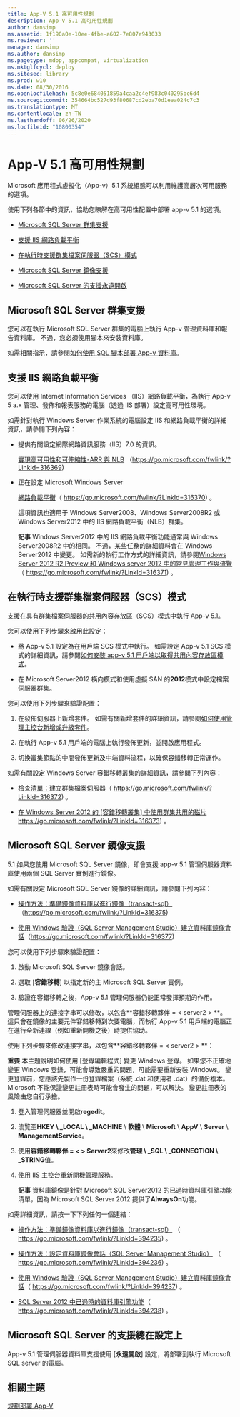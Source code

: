 ```yaml
---
title: App-V 5.1 高可用性規劃
description: App-V 5.1 高可用性規劃
author: dansimp
ms.assetid: 1f190a0e-10ee-4fbe-a602-7e807e943033
ms.reviewer: ''
manager: dansimp
ms.author: dansimp
ms.pagetype: mdop, appcompat, virtualization
ms.mktglfcycl: deploy
ms.sitesec: library
ms.prod: w10
ms.date: 08/30/2016
ms.openlocfilehash: 5c8e0e684051859a4caa2c4ef983c040295bc6d4
ms.sourcegitcommit: 354664bc527d93f80687cd2eba70d1eea024c7c3
ms.translationtype: MT
ms.contentlocale: zh-TW
ms.lasthandoff: 06/26/2020
ms.locfileid: "10800354"
---
```

# App-V 5.1 高可用性規劃


Microsoft 應用程式虛擬化（App-v）5.1 系統組態可以利用維護高層次可用服務的選項。

使用下列各節中的資訊，協助您瞭解在高可用性配置中部署 app-v 5.1 的選項。

-   [Microsoft SQL Server 群集支援](#bkmk-sqlcluster)

-   [支援 IIS 網路負載平衡](#bkmk-iisloadbal)

-   [在執行時支援群集檔案伺服器（SCS）模式](#bkmk-clusterscsmode)

-   [Microsoft SQL Server 鏡像支援](#bkmk-sqlmirroring)

-   [Microsoft SQL Server 的支援永遠開啟](#bkmk-sqlalwayson)

## <a href="" id="bkmk-sqlcluster"></a>Microsoft SQL Server 群集支援


您可以在執行 Microsoft SQL Server 群集的電腦上執行 App-v 管理資料庫和報告資料庫。 不過，您必須使用腳本來安裝資料庫。

如需相關指示，請參閱[如何使用 SQL 腳本部署 App-v 資料庫](how-to-deploy-the-app-v-databases-by-using-sql-scripts51.md)。

## <a href="" id="bkmk-iisloadbal"></a>支援 IIS 網路負載平衡


您可以使用 Internet Information Services （IIS）網路負載平衡，為執行 App-v 5 a.x 管理、發佈和報表服務的電腦（透過 IIS 部署）設定高可用性環境。

如需針對執行 Windows Server 作業系統的電腦設定 IIS 和網路負載平衡的詳細資訊，請參閱下列內容：

-   提供有關設定網際網路資訊服務（IIS）7.0 的資訊。

    [實現高可用性和可伸縮性-ARR 與 NLB](https://go.microsoft.com/fwlink/?LinkId=316369) （https://go.microsoft.com/fwlink/?LinkId=316369)

-   正在設定 Microsoft Windows Server

    [網路負載平衡](https://go.microsoft.com/fwlink/?LinkId=316370)（ https://go.microsoft.com/fwlink/?LinkId=316370) 。

    這項資訊也適用于 Windows Server2008、Windows Server2008R2 或 Windows Server2012 中的 IIS 網路負載平衡（NLB）群集。

    **記事** Windows Server2012 中的 IIS 網路負載平衡功能通常與 Windows Server2008R2 中的相同。 不過，某些任務的詳細資料會在 Windows Server2012 中變更。 如需新的執行工作方式的詳細資訊，請參閱[Windows Server 2012 R2 Preview 和 Windows server 2012 中的常見管理工作與流覽](https://go.microsoft.com/fwlink/?LinkId=316371)（ https://go.microsoft.com/fwlink/?LinkId=316371) 。

     

## <a href="" id="bkmk-clusterscsmode"></a>在執行時支援群集檔案伺服器（SCS）模式


支援在具有群集檔案伺服器的共用內容存放區（SCS）模式中執行 App-v 5.1。

您可以使用下列步驟來啟用此設定：

-   將 App-v 5.1 設定為在用戶端 SCS 模式中執行。 如需設定 App-v 5.1 SCS 模式的詳細資訊，請參閱[如何安裝 app-v 5.1 用戶端以取得共用內容存放區模式](how-to-install-the-app-v-51-client-for-shared-content-store-mode.md)。

-   在 Microsoft Server2012 橫向模式和使用虛擬 SAN 的**2012**模式中設定檔案伺服器群集。

您可以使用下列步驟來驗證配置：

1.  在發佈伺服器上新增套件。 如需有關新增套件的詳細資訊，請參閱[如何使用管理主控台新增或升級套件](how-to-add-or-upgrade-packages-by-using-the-management-console-51-gb18030.md)。

2.  在執行 App-v 5.1 用戶端的電腦上執行發佈更新，並開啟應用程式。

3.  切換叢集節點的中間發佈更新及中端資料流程，以確保容錯移轉正常運作。

如需有關設定 Windows Server 容錯移轉叢集的詳細資訊，請參閱下列內容：

-   [檢查清單：建立群集檔案伺服器](https://go.microsoft.com/fwlink/?LinkId=316372)（ https://go.microsoft.com/fwlink/?LinkId=316372) 。

-   [在 Windows Server 2012 的 [容錯移轉叢集] 中使用群集共用的磁片](https://go.microsoft.com/fwlink/?LinkId=316373) https://go.microsoft.com/fwlink/?LinkId=316373) 。

## <a href="" id="bkmk-sqlmirroring"></a>Microsoft SQL Server 鏡像支援


5.1 如果您使用 Microsoft SQL Server 鏡像，即會支援 app-v 5.1 管理伺服器資料庫使用兩個 SQL Server 實例進行鏡像。

如需有關設定 Microsoft SQL Server 鏡像的詳細資訊，請參閱下列內容：

-   [操作方法：準備鏡像資料庫以進行鏡像（transact-sql）](https://go.microsoft.com/fwlink/?LinkId=316375) （https://go.microsoft.com/fwlink/?LinkId=316375)

-   [使用 Windows 驗證（SQL Server Management Studio）建立資料庫鏡像會話](https://go.microsoft.com/fwlink/?LinkId=316377)（https://go.microsoft.com/fwlink/?LinkId=316377)

您可以使用下列步驟來驗證配置：

1.  啟動 Microsoft SQL Server 鏡像會話。

2.  選取 [**容錯移轉**] 以指定新的主 Microsoft SQL Server 實例。

3.  驗證在容錯移轉之後，App-v 5.1 管理伺服器仍能正常發揮預期的作用。

管理伺服器上的連接字串可以修改，以包含**容錯移轉夥伴 = &lt; server2 &gt; **。 這只會在鏡像的主要元件容錯移轉到次要電腦，而執行 App-v 5.1 用戶端的電腦正在進行全新連線（例如重新開機之後）時提供協助。

使用下列步驟來修改連接字串，以包含**容錯移轉夥伴 = &lt; server2 &gt; **：

**重要** 本主題說明如何使用 [登錄編輯程式] 變更 Windows 登錄。 如果您不正確地變更 Windows 登錄，可能會導致嚴重的問題，可能需要重新安裝 Windows。 變更登錄前，您應該先製作一份登錄檔案（系統 .dat 和使用者 .dat）的備份複本。 Microsoft 不能保證變更註冊表時可能會發生的問題，可以解決。 變更註冊表的風險由您自行承擔。

 

1.  登入管理伺服器並開啟**regedit**。

2.  流覽至**HKEY \ _LOCAL \ _MACHINE**  \\  **軟體**  \\  **Microsoft**  \\  **AppV**  \\  **Server**  \\  **ManagementService**。

3.  使用**容錯移轉夥伴 = &lt; &gt; Server2**來修改**管理 \ _SQL \ _CONNECTION \ _STRING**值。

4.  使用 IIS 主控台重新開機管理服務。

    **記事** 資料庫鏡像是針對 Microsoft SQL Server2012 的已過時資料庫引擎功能清單，因為 Microsoft SQL Server 2012 提供了**AlwaysOn**功能。

     

如需詳細資訊，請按一下下列任何一個連結：

-   [操作方法：準備鏡像資料庫以進行鏡像（transact-sql）](https://go.microsoft.com/fwlink/?LinkId=394235) （ https://go.microsoft.com/fwlink/?LinkId=394235) 。

-   [操作方法：設定資料庫鏡像會話（SQL Server Management Studio）](https://go.microsoft.com/fwlink/?LinkId=394236) （ https://go.microsoft.com/fwlink/?LinkId=394236) 。

-   [使用 Windows 驗證（SQL Server Management Studio）建立資料庫鏡像會話](https://go.microsoft.com/fwlink/?LinkId=394237)（ https://go.microsoft.com/fwlink/?LinkId=394237) 。

-   [SQL Server 2012 中已過時的資料庫引擎功能](https://go.microsoft.com/fwlink/?LinkId=394238)（ https://go.microsoft.com/fwlink/?LinkId=394238) 。

## <a href="" id="bkmk-sqlalwayson"></a>Microsoft SQL Server 的支援總在設定上


App-v 5.1 管理伺服器資料庫支援使用 [**永遠開啟**] 設定，將部署到執行 Microsoft SQL server 的電腦。






## 相關主題


[規劃部署 App-V](planning-to-deploy-app-v51.md)

 

 






